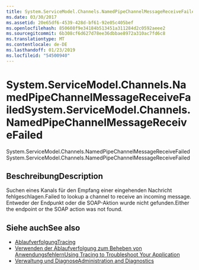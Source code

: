 ```yaml
---
title: System.ServiceModel.Channels.NamedPipeChannelMessageReceiveFailed
ms.date: 03/30/2017
ms.assetid: 20e65df6-4539-428d-bf61-92e05c405bef
ms.openlocfilehash: 850608f9e34184b513451a311284d2c0592aeee2
ms.sourcegitcommit: 6b308cf6d627d78ee36dbbae8972a310ac7fd6c8
ms.translationtype: MT
ms.contentlocale: de-DE
ms.lasthandoff: 01/23/2019
ms.locfileid: "54500940"
---
```

# <a name="systemservicemodelchannelsnamedpipechannelmessagereceivefailed"></a><span data-ttu-id="2bda9-102">System.ServiceModel.Channels.NamedPipeChannelMessageReceiveFailed</span><span class="sxs-lookup"><span data-stu-id="2bda9-102">System.ServiceModel.Channels.NamedPipeChannelMessageReceiveFailed</span></span>
<span data-ttu-id="2bda9-103">System.ServiceModel.Channels.NamedPipeChannelMessageReceiveFailed</span><span class="sxs-lookup"><span data-stu-id="2bda9-103">System.ServiceModel.Channels.NamedPipeChannelMessageReceiveFailed</span></span>  
  
## <a name="description"></a><span data-ttu-id="2bda9-104">Beschreibung</span><span class="sxs-lookup"><span data-stu-id="2bda9-104">Description</span></span>  
 <span data-ttu-id="2bda9-105">Suchen eines Kanals für den Empfang einer eingehenden Nachricht fehlgeschlagen.</span><span class="sxs-lookup"><span data-stu-id="2bda9-105">Failed to lookup a channel to receive an incoming message.</span></span> <span data-ttu-id="2bda9-106">Entweder der Endpunkt oder die SOAP-Aktion wurde nicht gefunden.</span><span class="sxs-lookup"><span data-stu-id="2bda9-106">Either the endpoint or the SOAP action was not found.</span></span>  
  
## <a name="see-also"></a><span data-ttu-id="2bda9-107">Siehe auch</span><span class="sxs-lookup"><span data-stu-id="2bda9-107">See also</span></span>
- [<span data-ttu-id="2bda9-108">Ablaufverfolgung</span><span class="sxs-lookup"><span data-stu-id="2bda9-108">Tracing</span></span>](../../../../../docs/framework/wcf/diagnostics/tracing/index.md)
- [<span data-ttu-id="2bda9-109">Verwenden der Ablaufverfolgung zum Beheben von Anwendungsfehlern</span><span class="sxs-lookup"><span data-stu-id="2bda9-109">Using Tracing to Troubleshoot Your Application</span></span>](../../../../../docs/framework/wcf/diagnostics/tracing/using-tracing-to-troubleshoot-your-application.md)
- [<span data-ttu-id="2bda9-110">Verwaltung und Diagnose</span><span class="sxs-lookup"><span data-stu-id="2bda9-110">Administration and Diagnostics</span></span>](../../../../../docs/framework/wcf/diagnostics/index.md)
